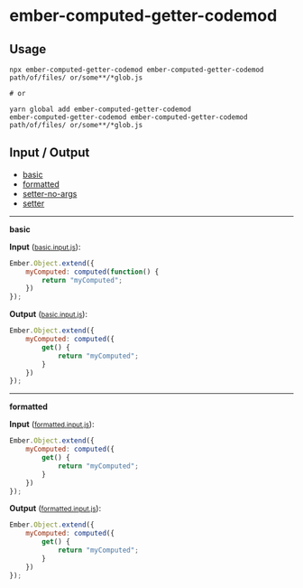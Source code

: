 # ember-computed-getter-codemod


## Usage

```
npx ember-computed-getter-codemod ember-computed-getter-codemod path/of/files/ or/some**/*glob.js

# or

yarn global add ember-computed-getter-codemod
ember-computed-getter-codemod ember-computed-getter-codemod path/of/files/ or/some**/*glob.js
```

## Input / Output

<!--FIXTURES_TOC_START-->
* [basic](#basic)
* [formatted](#formatted)
* [setter-no-args](#setter-no-args)
* [setter](#setter)
<!--FIXTURES_TOC_END-->

<!--FIXTURES_CONTENT_START-->
---
<a id="basic">**basic**</a>

**Input** (<small>[basic.input.js](transforms\ember-computed-getter-codemod\__testfixtures__\basic.input.js)</small>):
```js
Ember.Object.extend({
    myComputed: computed(function() {
        return "myComputed";
    })
});

```

**Output** (<small>[basic.input.js](transforms\ember-computed-getter-codemod\__testfixtures__\basic.output.js)</small>):
```js
Ember.Object.extend({
    myComputed: computed({
        get() {
            return "myComputed";
        }
    })
});

```
---
<a id="formatted">**formatted**</a>

**Input** (<small>[formatted.input.js](transforms\ember-computed-getter-codemod\__testfixtures__\formatted.input.js)</small>):
```js
Ember.Object.extend({
    myComputed: computed({
        get() {
            return "myComputed";
        }
    })
});

```

**Output** (<small>[formatted.input.js](transforms\ember-computed-getter-codemod\__testfixtures__\formatted.output.js)</small>):
```js
Ember.Object.extend({
    myComputed: computed({
        get() {
            return "myComputed";
        }
    })
});

```
<!--FIXTURE_CONTENT_END-->